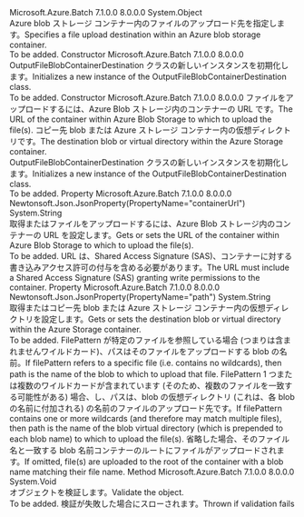 <Type Name="OutputFileBlobContainerDestination" FullName="Microsoft.Azure.Batch.Protocol.Models.OutputFileBlobContainerDestination">
  <TypeSignature Language="C#" Value="public class OutputFileBlobContainerDestination" />
  <TypeSignature Language="ILAsm" Value=".class public auto ansi beforefieldinit OutputFileBlobContainerDestination extends System.Object" />
  <TypeSignature Language="DocId" Value="T:Microsoft.Azure.Batch.Protocol.Models.OutputFileBlobContainerDestination" />
  <TypeSignature Language="VB.NET" Value="Public Class OutputFileBlobContainerDestination" />
  <TypeSignature Language="F#" Value="type OutputFileBlobContainerDestination = class" />
  <AssemblyInfo>
    <AssemblyName>Microsoft.Azure.Batch</AssemblyName>
    <AssemblyVersion>7.1.0.0</AssemblyVersion>
    <AssemblyVersion>8.0.0.0</AssemblyVersion>
  </AssemblyInfo>
  <Base>
    <BaseTypeName>System.Object</BaseTypeName>
  </Base>
  <Interfaces />
  <Docs>
    <summary>
            <span data-ttu-id="33c2d-101">Azure blob ストレージ コンテナー内のファイルのアップロード先を指定します。</span><span class="sxs-lookup"><span data-stu-id="33c2d-101">Specifies a file upload destination within an Azure blob storage container.</span></span>
            </summary>
    <remarks>To be added.</remarks>
  </Docs>
  <Members>
    <Member MemberName=".ctor">
      <MemberSignature Language="C#" Value="public OutputFileBlobContainerDestination ();" />
      <MemberSignature Language="ILAsm" Value=".method public hidebysig specialname rtspecialname instance void .ctor() cil managed" />
      <MemberSignature Language="DocId" Value="M:Microsoft.Azure.Batch.Protocol.Models.OutputFileBlobContainerDestination.#ctor" />
      <MemberSignature Language="VB.NET" Value="Public Sub New ()" />
      <MemberType>Constructor</MemberType>
      <AssemblyInfo>
        <AssemblyName>Microsoft.Azure.Batch</AssemblyName>
        <AssemblyVersion>7.1.0.0</AssemblyVersion>
        <AssemblyVersion>8.0.0.0</AssemblyVersion>
      </AssemblyInfo>
      <Parameters />
      <Docs>
        <summary>
            <span data-ttu-id="33c2d-102">OutputFileBlobContainerDestination クラスの新しいインスタンスを初期化します。</span><span class="sxs-lookup"><span data-stu-id="33c2d-102">Initializes a new instance of the OutputFileBlobContainerDestination class.</span></span>
            </summary>
        <remarks>To be added.</remarks>
      </Docs>
    </Member>
    <Member MemberName=".ctor">
      <MemberSignature Language="C#" Value="public OutputFileBlobContainerDestination (string containerUrl, string path = null);" />
      <MemberSignature Language="ILAsm" Value=".method public hidebysig specialname rtspecialname instance void .ctor(string containerUrl, string path) cil managed" />
      <MemberSignature Language="DocId" Value="M:Microsoft.Azure.Batch.Protocol.Models.OutputFileBlobContainerDestination.#ctor(System.String,System.String)" />
      <MemberSignature Language="VB.NET" Value="Public Sub New (containerUrl As String, Optional path As String = null)" />
      <MemberSignature Language="F#" Value="new Microsoft.Azure.Batch.Protocol.Models.OutputFileBlobContainerDestination : string * string -&gt; Microsoft.Azure.Batch.Protocol.Models.OutputFileBlobContainerDestination" Usage="new Microsoft.Azure.Batch.Protocol.Models.OutputFileBlobContainerDestination (containerUrl, path)" />
      <MemberType>Constructor</MemberType>
      <AssemblyInfo>
        <AssemblyName>Microsoft.Azure.Batch</AssemblyName>
        <AssemblyVersion>7.1.0.0</AssemblyVersion>
        <AssemblyVersion>8.0.0.0</AssemblyVersion>
      </AssemblyInfo>
      <Parameters>
        <Parameter Name="containerUrl" Type="System.String" />
        <Parameter Name="path" Type="System.String" />
      </Parameters>
      <Docs>
        <param name="containerUrl"><span data-ttu-id="33c2d-103">ファイルをアップロードするには、Azure Blob ストレージ内のコンテナーの URL です。</span><span class="sxs-lookup"><span data-stu-id="33c2d-103">The URL of the container within Azure Blob Storage to which to upload the file(s).</span></span></param>
        <param name="path"><span data-ttu-id="33c2d-104">コピー先 blob または Azure ストレージ コンテナー内の仮想ディレクトリです。</span><span class="sxs-lookup"><span data-stu-id="33c2d-104">The destination blob or virtual directory within the Azure Storage container.</span></span></param>
        <summary>
            <span data-ttu-id="33c2d-105">OutputFileBlobContainerDestination クラスの新しいインスタンスを初期化します。</span><span class="sxs-lookup"><span data-stu-id="33c2d-105">Initializes a new instance of the OutputFileBlobContainerDestination class.</span></span>
            </summary>
        <remarks>To be added.</remarks>
      </Docs>
    </Member>
    <Member MemberName="ContainerUrl">
      <MemberSignature Language="C#" Value="public string ContainerUrl { get; set; }" />
      <MemberSignature Language="ILAsm" Value=".property instance string ContainerUrl" />
      <MemberSignature Language="DocId" Value="P:Microsoft.Azure.Batch.Protocol.Models.OutputFileBlobContainerDestination.ContainerUrl" />
      <MemberSignature Language="VB.NET" Value="Public Property ContainerUrl As String" />
      <MemberSignature Language="F#" Value="member this.ContainerUrl : string with get, set" Usage="Microsoft.Azure.Batch.Protocol.Models.OutputFileBlobContainerDestination.ContainerUrl" />
      <MemberType>Property</MemberType>
      <AssemblyInfo>
        <AssemblyName>Microsoft.Azure.Batch</AssemblyName>
        <AssemblyVersion>7.1.0.0</AssemblyVersion>
        <AssemblyVersion>8.0.0.0</AssemblyVersion>
      </AssemblyInfo>
      <Attributes>
        <Attribute>
          <AttributeName>Newtonsoft.Json.JsonProperty(PropertyName="containerUrl")</AttributeName>
        </Attribute>
      </Attributes>
      <ReturnValue>
        <ReturnType>System.String</ReturnType>
      </ReturnValue>
      <Docs>
        <summary>
            <span data-ttu-id="33c2d-106">取得またはファイルをアップロードするには、Azure Blob ストレージ内のコンテナーの URL を設定します。</span><span class="sxs-lookup"><span data-stu-id="33c2d-106">Gets or sets the URL of the container within Azure Blob Storage to which to upload the file(s).</span></span>
            </summary>
        <value>To be added.</value>
        <remarks>
            <span data-ttu-id="33c2d-107">URL は、Shared Access Signature (SAS)、コンテナーに対する書き込みアクセス許可の付与を含める必要があります。</span><span class="sxs-lookup"><span data-stu-id="33c2d-107">The URL must include a Shared Access Signature (SAS) granting write permissions to the container.</span></span>
            </remarks>
      </Docs>
    </Member>
    <Member MemberName="Path">
      <MemberSignature Language="C#" Value="public string Path { get; set; }" />
      <MemberSignature Language="ILAsm" Value=".property instance string Path" />
      <MemberSignature Language="DocId" Value="P:Microsoft.Azure.Batch.Protocol.Models.OutputFileBlobContainerDestination.Path" />
      <MemberSignature Language="VB.NET" Value="Public Property Path As String" />
      <MemberSignature Language="F#" Value="member this.Path : string with get, set" Usage="Microsoft.Azure.Batch.Protocol.Models.OutputFileBlobContainerDestination.Path" />
      <MemberType>Property</MemberType>
      <AssemblyInfo>
        <AssemblyName>Microsoft.Azure.Batch</AssemblyName>
        <AssemblyVersion>7.1.0.0</AssemblyVersion>
        <AssemblyVersion>8.0.0.0</AssemblyVersion>
      </AssemblyInfo>
      <Attributes>
        <Attribute>
          <AttributeName>Newtonsoft.Json.JsonProperty(PropertyName="path")</AttributeName>
        </Attribute>
      </Attributes>
      <ReturnValue>
        <ReturnType>System.String</ReturnType>
      </ReturnValue>
      <Docs>
        <summary>
            <span data-ttu-id="33c2d-108">取得またはコピー先 blob または Azure ストレージ コンテナー内の仮想ディレクトリを設定します。</span><span class="sxs-lookup"><span data-stu-id="33c2d-108">Gets or sets the destination blob or virtual directory within the Azure Storage container.</span></span>
            </summary>
        <value>To be added.</value>
        <remarks>
            <span data-ttu-id="33c2d-109">FilePattern が特定のファイルを参照している場合 (つまりは含まれませんワイルドカード)、パスはそのファイルをアップロードする blob の名前。</span><span class="sxs-lookup"><span data-stu-id="33c2d-109">If filePattern refers to a specific file (i.e. contains no wildcards), then path is the name of the blob to which to upload that file.</span></span> <span data-ttu-id="33c2d-110">FilePattern 1 つまたは複数のワイルドカードが含まれています (そのため、複数のファイルを一致する可能性がある) 場合、し、パスは、blob の仮想ディレクトリ (これは、各 blob の名前に付加される) の名前のファイルのアップロード先です。</span><span class="sxs-lookup"><span data-stu-id="33c2d-110">If filePattern contains one or more wildcards (and therefore may match multiple files), then path is the name of the blob virtual directory (which is prepended to each blob name) to which to upload the file(s).</span></span> <span data-ttu-id="33c2d-111">省略した場合、そのファイル名と一致する blob 名前コンテナーのルートにファイルがアップロードされます。</span><span class="sxs-lookup"><span data-stu-id="33c2d-111">If omitted, file(s) are uploaded to the root of the container with a blob name matching their file name.</span></span>
            </remarks>
      </Docs>
    </Member>
    <Member MemberName="Validate">
      <MemberSignature Language="C#" Value="public virtual void Validate ();" />
      <MemberSignature Language="ILAsm" Value=".method public hidebysig newslot virtual instance void Validate() cil managed" />
      <MemberSignature Language="DocId" Value="M:Microsoft.Azure.Batch.Protocol.Models.OutputFileBlobContainerDestination.Validate" />
      <MemberSignature Language="VB.NET" Value="Public Overridable Sub Validate ()" />
      <MemberSignature Language="F#" Value="abstract member Validate : unit -&gt; unit&#xA;override this.Validate : unit -&gt; unit" Usage="outputFileBlobContainerDestination.Validate " />
      <MemberType>Method</MemberType>
      <AssemblyInfo>
        <AssemblyName>Microsoft.Azure.Batch</AssemblyName>
        <AssemblyVersion>7.1.0.0</AssemblyVersion>
        <AssemblyVersion>8.0.0.0</AssemblyVersion>
      </AssemblyInfo>
      <ReturnValue>
        <ReturnType>System.Void</ReturnType>
      </ReturnValue>
      <Parameters />
      <Docs>
        <summary>
            <span data-ttu-id="33c2d-112">オブジェクトを検証します。</span><span class="sxs-lookup"><span data-stu-id="33c2d-112">Validate the object.</span></span>
            </summary>
        <remarks>To be added.</remarks>
        <exception cref="T:Microsoft.Rest.ValidationException">
            <span data-ttu-id="33c2d-113">検証が失敗した場合にスローされます。</span><span class="sxs-lookup"><span data-stu-id="33c2d-113">Thrown if validation fails</span></span>
            </exception>
      </Docs>
    </Member>
  </Members>
</Type>